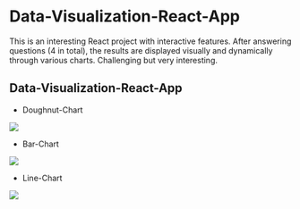 # Data-Visualization-React-App
This is an interesting React project with interactive features. After answering questions (4 in total), 
the results are displayed visually and dynamically through various charts. Challenging but very interesting.
## Data-Visualization-React-App
  * Doughnut-Chart
  
 ![](https://mos-port.com/images/chart-react.jpg)
  
  * Bar-Chart
 
 ![](https://mos-port.com/images/bar-react.JPG)


  * Line-Chart

 ![](https://mos-port.com/images/line-react.JPG)
